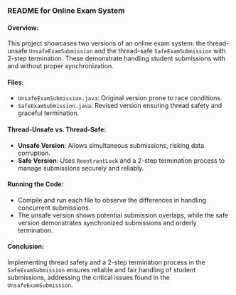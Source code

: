 ### README for Online Exam System

#### Overview:
This project showcases two versions of an online exam system: the thread-unsafe `UnsafeExamSubmission` and the thread-safe `SafeExamSubmission` with 2-step termination. These demonstrate handling student submissions with and without proper synchronization.

#### Files:
- `UnsafeExamSubmission.java`: Original version prone to race conditions.
- `SafeExamSubmission.java`: Revised version ensuring thread safety and graceful termination.

#### Thread-Unsafe vs. Thread-Safe:
- **Unsafe Version**: Allows simultaneous submissions, risking data corruption.
- **Safe Version**: Uses `ReentrantLock` and a 2-step termination process to manage submissions securely and reliably.

#### Running the Code:
- Compile and run each file to observe the differences in handling concurrent submissions.
- The unsafe version shows potential submission overlaps, while the safe version demonstrates synchronized submissions and orderly termination.

#### Conclusion:
Implementing thread safety and a 2-step termination process in the `SafeExamSubmission` ensures reliable and fair handling of student submissions, addressing the critical issues found in the `UnsafeExamSubmission`.
